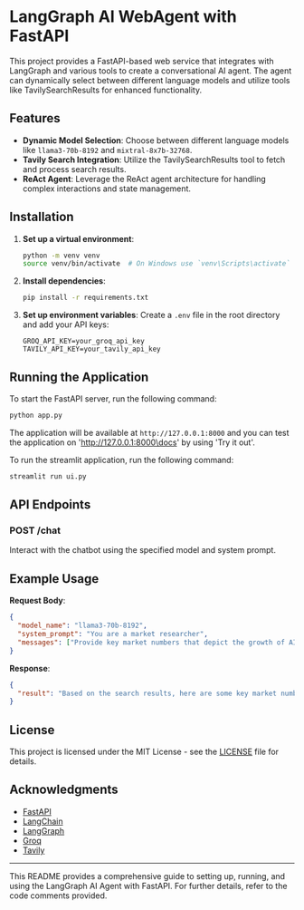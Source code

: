 # LangGraph AI WebAgent with FastAPI

This project provides a FastAPI-based web service that integrates with LangGraph and various tools to create a conversational AI agent. The agent can dynamically select between different language models and utilize tools like TavilySearchResults for enhanced functionality.

## Features

- **Dynamic Model Selection**: Choose between different language models like `llama3-70b-8192` and `mixtral-8x7b-32768`.
- **Tavily Search Integration**: Utilize the TavilySearchResults tool to fetch and process search results.
- **ReAct Agent**: Leverage the ReAct agent architecture for handling complex interactions and state management.

## Installation

1. **Set up a virtual environment**:
   ```bash
   python -m venv venv
   source venv/bin/activate  # On Windows use `venv\Scripts\activate`
   ```

3. **Install dependencies**:
   ```bash
   pip install -r requirements.txt
   ```

4. **Set up environment variables**:
   Create a `.env` file in the root directory and add your API keys:
   ```plaintext
   GROQ_API_KEY=your_groq_api_key
   TAVILY_API_KEY=your_tavily_api_key
   ```

## Running the Application

To start the FastAPI server, run the following command:

```bash
python app.py
```
The application will be available at `http://127.0.0.1:8000` and you can test the application on 'http://127.0.0.1:8000\docs' by using 'Try it out'.

To run the streamlit application, run the following command:

```bash
streamlit run ui.py
```

## API Endpoints

### POST /chat

Interact with the chatbot using the specified model and system prompt.

## Example Usage

**Request Body**:
```json
{
  "model_name": "llama3-70b-8192",
  "system_prompt": "You are a market researcher",
  "messages": ["Provide key market numbers that depict the growth of AI since past 3 years"]
}
```

**Response**:
```json
{
  "result": "Based on the search results, here are some key market numbers that depict the growth of AI since the past 3 years:\n\n1. The total addressable market for AI-related hardware and software is expected to grow between 40% and 55% annually for at least the next three years, reaching between $780 billion and $990 billion by 2027. (Source: Bain)\n2. The global AI market is projected to reach $407 billion by 2027, experiencing substantial growth from its estimated $86.9 billion revenue in 2022. (Source: Forbes Advisor)\n3. The AI software market is expected to grow from $10.1 billion in 2018 to $126 billion by 2025, at a compound annual growth rate (CAGR) of 43.8%. (Source: MarketsandMarkets)\n4. The global AI computing power is expected to grow exponentially, with a projected 21% net increase to the United States GDP by 2030. (Source: CFI.co)\n5. The AI market size is expected to reach $1.5 trillion by 2030, growing at a CAGR of 38.1% from 2023 to 2030. (Source: Upmetrics)\n6. The AI industry is expected to create 500,000 to 700,000 new jobs globally by 2025, with the majority of these jobs being in the areas of data science, machine learning, and natural language processing. (Source: Gartner)\n7. By 2025, AI is expected to add $15.7 trillion to the global economy, with 70% of this value being generated by productivity gains and 30% by consumption effects. (Source: Accenture)\n\nThese numbers demonstrate the rapid growth and adoption of AI across various industries, with significant economic benefits expected in the coming years."
}
```

## License

This project is licensed under the MIT License - see the [LICENSE](LICENSE) file for details.

## Acknowledgments

- [FastAPI](https://fastapi.tiangolo.com/)
- [LangChain](https://www.langchain.com/)
- [LangGraph](https://langchain.com/langgraph)
- [Groq](https://groq.com/)
- [Tavily](https://tavily.com/)

---

This README provides a comprehensive guide to setting up, running, and using the LangGraph AI Agent with FastAPI. For further details, refer to the code comments provided.
